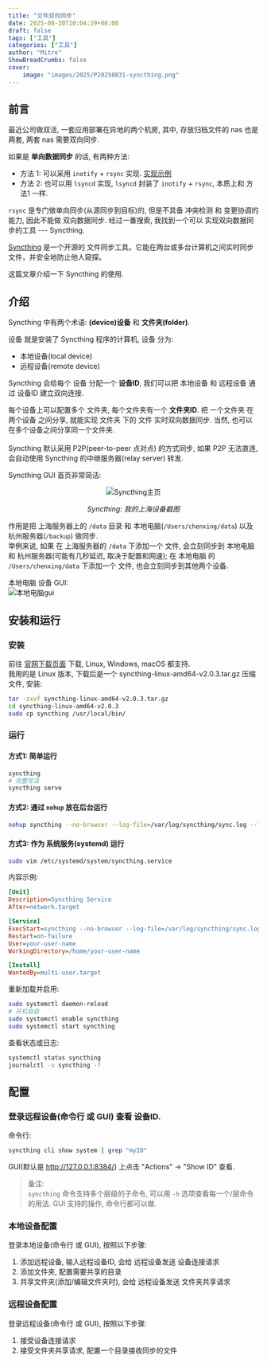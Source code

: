 ```yaml
---
title: "文件双向同步"
date: 2025-08-30T10:04:29+08:00
draft: false
tags: ["工具"]
categories: ["工具"]
author: "Mitre"
ShowBreadCrumbs: false
cover:
    image: "images/2025/P20250831-syncthing.png"
---
```


## 前言

最近公司做双活, 一套应用部署在异地的两个机房, 其中, 存放归档文件的 nas 也是两套, 两套 nas 需要双向同步.  

如果是 **单向数据同步** 的话, 有两种方法:  
- 方法 1: 可以采用 `inotify` + `rsync` 实现. [实现示例](https://github.com/mitrecx/tool-scripts/blob/main/shell/sync_files/sync_files.sh)  
- 方法 2: 也可以用 `lsyncd` 实现, `lsyncd` 封装了 `inotify` + `rsync`, 本质上和 方法1 一样.  

`rsync` 是专门做单向同步(从源同步到目标)的, 但是不具备 冲突检测 和 变更协调的能力, 因此不能做 双向数据同步. 经过一番搜索, 我找到一个可以 实现双向数据同步的工具 --- Syncthing.   

[Syncthing](https://syncthing.net/) 是一个开源的 文件同步工具。它能在两台或多台计算机之间实时同步文件，并安全地防止他人窥探。  

这篇文章介绍一下 Syncthing 的使用.  

## 介绍  
Syncthing 中有两个术语: **(device)设备** 和 **文件夹(folder)**.  

设备 就是安装了 Syncthing 程序的计算机, 设备 分为:  
- 本地设备(local device)  
- 远程设备(remote device)    

Syncthing 会给每个 设备 分配一个 **设备ID**, 我们可以把 本地设备 和 远程设备 通过 设备ID 建立双向连接.  

每个设备上可以配置多个 文件夹, 每个文件夹有一个 **文件夹ID**. 把 一个文件夹 在 两个设备 之间分享, 就能实现 文件夹 下的 文件 实时双向数据同步. 当然, 也可以在多个设备之间分享同一个文件夹.   
<br>
Syncthing 默认采用 P2P(peer-to-peer 点对点) 的方式同步, 如果 P2P 无法直连, 会自动使用 Syncthing 的中继服务器(relay server) 转发.  

Syncthing GUI 首页非常简洁:  
<div style="text-align: center;">

![Syncthing主页](/images/2025/P20250831-syncthing-1.png)

*Syncthing: 我的上海设备截图*

</div>

作用是把 上海服务器上的 `/data` 目录 和 本地电脑(`/Users/chenxing/data`) 以及 杭州服务器(`/backup`) 做同步.  
举例来说, 如果 在 上海服务器的 `/data` 下添加一个 文件, 会立刻同步到 本地电脑 和 杭州服务器(可能有几秒延迟, 取决于配置和网速); 在 本地电脑 的 `/Users/chenxing/data` 下添加一个 文件, 也会立刻同步到其他两个设备.  

本地电脑 设备 GUI:  
![本地电脑gui](/images/2025/P20250831-syncthing-2.png)  


## 安装和运行

### 安装  
前往 [官网下载页面](https://syncthing.net/downloads/) 下载, Linux, Windows, macOS 都支持.  
我用的是 Linux 版本, 下载后是一个 syncthing-linux-amd64-v2.0.3.tar.gz 压缩文件, 安装:  
```bash
tar -zxvf syncthing-linux-amd64-v2.0.3.tar.gz
cd syncthing-linux-amd64-v2.0.3
sudo cp syncthing /usr/local/bin/
```
###  运行  

#### 方式1: 简单运行  
```bash
syncthing
# 完整写法
syncthing serve
```

#### 方式2: 通过 `nohup` 放在后台运行  
```bash
nohup syncthing --no-browser --log-file=/var/log/syncthing/sync.log --log-max-size=10485760 --log-max-old-files=5 2>&1 > /dev/null &
```

####  方式3: 作为 系统服务(systemd) 运行  
```bash
sudo vim /etc/systemd/system/syncthing.service
```
内容示例:  
```ini
[Unit]
Description=Syncthing Service
After=network.target

[Service]
ExecStart=syncthing --no-browser --log-file=/var/log/syncthing/sync.log --log-max-size=10485760 --log-max-old-files=5
Restart=on-failure
User=your-user-name
WorkingDirectory=/home/your-user-name

[Install]
WantedBy=multi-user.target
```
重新加载并启用:  
```bash
sudo systemctl daemon-reload
# 开机自启
sudo systemctl enable syncthing
sudo systemctl start syncthing
```
查看状态或日志:  
```bash
systemctl status syncthing
journalctl -u syncthing -f
```

## 配置
### 登录远程设备(命令行 或 GUI) 查看 设备ID.  
命令行: 
```bash
syncthing cli show system | grep "myID"
```
GUI(默认是 http://127.0.0.1:8384/) 上点击 "Actions" -> "Show ID" 查看.  

> 备注:  
> `syncthing` 命令支持多个层级的子命令, 可以用 `-h` 选项查看每一个/层命令的用法.
> GUI 支持的操作, 命令行都可以做.  

### 本地设备配置
登录本地设备(命令行 或 GUI), 按照以下步骤:   
1. 添加远程设备, 输入远程设备ID, 会给 远程设备发送 设备连接请求  
2. 添加文件夹, 配置需要共享的目录  
3. 共享文件夹(添加/编辑文件夹时), 会给 远程设备发送 文件夹共享请求  

### 远程设备配置
登录远程设备(命令行 或 GUI), 按照以下步骤:  
1. 接受设备连接请求 
2. 接受文件夹共享请求, 配置一个目录接收同步的文件
